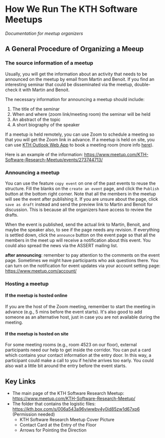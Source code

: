# How We Run The KTH Software Meetups
*Documentation for meetup organizers*

## A General Procedure of Organizing a Meeup

### The source information of a meetup

Usually, you will get the information about an activity that needs to be announced on the meetup by email from Martin and Benoit. If you find an interesting seminar that could be disseminated via the meetup, double-check it with Martin and Benoit.

The necessary information for announcing a meetup should include:
  1) The title of the seminar  
  2) When and where (zoom link/meeting room) the seminar will be held  
  3) An abstract of the topic  
  4) A short biography of the speaker

If a meetup is held remotely, you can use Zoom to schedule a meeting so that you will get the Zoom link in advance. If a meetup is held on site, you can use [KTH Outlook Web App](https://webmail.kth.se/) to book a meeting room (more info [here](https://intra.kth.se/en/it/e-post-kalender/kalender/boka-moten/boka-avboka-mote-och-motesrum-via-webmailen-1.284849)).

Here is an example of the information: https://www.meetup.com/KTH-Software-Research-Meetup/events/273744713/

### Announcing a meetup

You can use the feature `copy event` on one of the past events to reuse the structure. Fill the blanks on the `create an event` page, and click the `Publish` button at the bottom right corner. Note that all the members in the meetup will see the event after publishing it. If you are unsure about the page, click `save as draft` instead and send the preview link to Martin and Benoit for discussion. This is because all the organizers have access to review the drafts.

When the event is published, send the actual link to Martin, Benoit, and maybe the speaker also, to see if the page needs any revision. If everything is settled down, click the `announce` button on the event page so that all the members in the meet up will receive a notification about this event. You could also spread the news via the ASSERT mailing list.

**after announcing**: remember to pay attention to the comments on the event page. Sometimes we might have participants who ask questions there. You can turn on the notification for event updates via your account setting page: https://www.meetup.com/account/

### Hosting a meetup

#### If the meetup is hosted online

If you are the host of the Zoom meeting, remember to start the meeting in advance (e.g., 5 mins before the event starts). It's also good to add someone as an alternative host, just in case you are not available during the meeting.

#### If the meetup is hosted on site

For some meeting rooms (e.g., room 4523 on our floor), external participants need our help to get inside the corridor. You can put a card which contains your contact information at the entry door. In this way, a participant could make a call to you if he/she arrives too early. You could also wait a little bit around the entry before the event starts.

## Key Links

- The main page of the KTH Software Research Meetup: https://www.meetup.com/KTH-Software-Research-Meetup/
- The folder that contains the logistic files: https://kth.box.com/s/006a543a96viwwbv4y0id85zw1d67xp6 (Permission needed)
  - KTH Software Research Meetup Cover Picture
  - Contact Card at the Entry of the Floor
  - Arrows for Pointing the Direction
